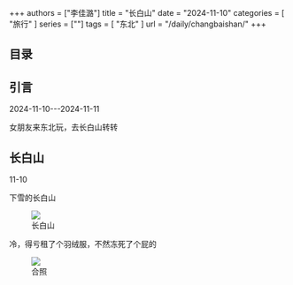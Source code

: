 +++
authors = ["李佳潞"]
title = "长白山"
date = "2024-11-10"
categories = [
    "旅行"
]
series = [""]
tags = [
    "东北"
]
url = "/daily/changbaishan/"
+++
<!DOCTYPE html>
<html lang="zh-CN">
<head>
    <meta charset="UTF-8">
    <meta name="viewport" content="width=device-width, initial-scale=1.0">
    <link rel="stylesheet" href="/assets/css/styles.css">
    <script src="/assets/js/toc.js"></script>    
</head>
<body>
    <article>
        <nav>
            <h2>目录</h2>
            <ul id="toc">
                <!-- 目录项会在这里动态生成 -->
            </ul>
        </nav>
        <section>
            <h2>引言</h2>
            <p>2024-11-10---2024-11-11</p>
            <p>         女朋友来东北玩，去长白山转转</p>
        </section>
        <section>
            <h2>长白山</h2>
            <p>11-10 <i class="fas fa-snowflake"></i></p>
            <p>         下雪的长白山</p>
            <div class="container">
                <div class="image">
                    <figure>
                        <a data-fancybox="gallery" href="/images/daily-travel/changbaishan1.png">
    <img src="/images/daily-travel/changbaishan1.png" loading="lazy">
</a>
                        <figcaption>长白山</figcaption>
                    </figure>
                </div>
            </div>
        </section>
        <section>
            <p>         冷，得亏租了个羽绒服，不然冻死了个屁的</p>
            <div class="container">
                <div class="image">
                    <figure>
                        <a data-fancybox="gallery" href="/images/daily-travel/changbaishan2.png">
    <img src="/images/daily-travel/changbaishan2.png" loading="lazy">
</a>
                        <figcaption>合照</figcaption>
                    </figure>
                </div>
            </div>
        </section>
    </article>
</body>
</html>